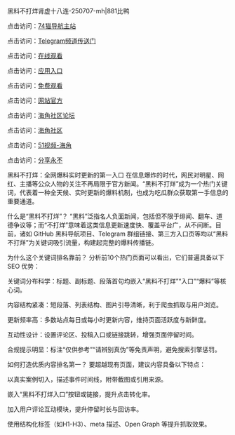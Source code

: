 黑料不打烊肾虚十八连-250707-mh|881比鸭

点击访问：<a href="https://74mao.com/">74猫导航主站</a>

点击访问：<a href="https://74mao.com/">Telegram频道传送门</a>

点击访问：<a href="https://hj-301.pages.dev/">在线观看</a>

点击访问：<a href="https://hj-288.pages.dev/">应用入口</a>

点击访问：<a href="https://haef.pages.dev/">免费观看</a>

点击访问：<a href="https://gbs-3wd.pages.dev/">网站官方</a>

点击访问：<a href="https://qfwfg.pages.dev/">海角社区论坛</a>

点击访问：<a href="https://sdfsh.pages.dev/">海角社区</a>

点击访问：<a href="https://sdbsd.pages.dev/">51视频-海角</a>

点击访问：<a href="https://ert-6he.pages.dev/">分享永不</a>

黑料不打烊：全网爆料实时更新的第一入口
在信息爆炸的时代，网民对明星、网红、主播等公众人物的关注不再局限于官方新闻。“黑料不打烊”成为一个热门关键词，代表着一种全天候、实时更新的爆料机制，也成为吃瓜群众获取第一手信息的重要通道。

什么是“黑料不打烊”？
“黑料”泛指名人负面新闻，包括但不限于绯闻、翻车、道德争议等；而“不打烊”意味着这类信息更新速度快、覆盖平台广，从不间断。目前，诸如 GitHub 黑料导航项目、Telegram 群组链接、第三方入口页等均以“黑料不打烊”为关键词吸引流量，构建起完整的爆料传播链。

为什么这个关键词排名靠前？
分析前10个热门页面可以看出，它们普遍具备以下 SEO 优势：

关键词分布科学：标题、副标题、段落首句均嵌入“黑料不打烊”“入口”“爆料”等核心词。

内容结构紧凑：短段落、列表结构、图片引导清晰，利于爬虫抓取与用户浏览。

更新频率高：多数站点每日或每小时更新内容，维持页面活跃度与新鲜度。

互动性设计：设置评论区、投稿入口或链接跳转，增强页面停留时间。

合规提示明显：标注“仅供参考”“请辨别真伪”等免责声明，避免搜索引擎惩罚。

如何打造优质内容排名第一？
要超越现有页面，建议内容具备以下特点：

以真实案例切入，描述事件时间线，附带截图或引用来源。

嵌入“黑料不打烊入口”按钮或链接，提升点击转化率。

加入用户评论互动模块，提升停留时长与回访率。

使用结构化标签（如H1-H3）、meta 描述、Open Graph 等提升抓取效果。
